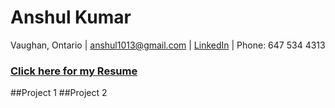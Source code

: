 # Anshul Kumar

Vaughan, Ontario | anshul1013@gmail.com | [LinkedIn](Your_LinkedIn_Profile_Link) | Phone: 647 534 4313 

### [Click here for my Resume](./resume.html)

##Project 1
##Project 2
